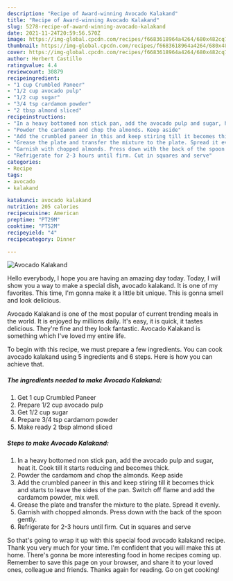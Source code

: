 ```yaml
---
description: "Recipe of Award-winning Avocado Kalakand"
title: "Recipe of Award-winning Avocado Kalakand"
slug: 5278-recipe-of-award-winning-avocado-kalakand
date: 2021-11-24T20:59:56.570Z
image: https://img-global.cpcdn.com/recipes/f6683618964a4264/680x482cq70/avocado-kalakand-recipe-main-photo.jpg
thumbnail: https://img-global.cpcdn.com/recipes/f6683618964a4264/680x482cq70/avocado-kalakand-recipe-main-photo.jpg
cover: https://img-global.cpcdn.com/recipes/f6683618964a4264/680x482cq70/avocado-kalakand-recipe-main-photo.jpg
author: Herbert Castillo
ratingvalue: 4.4
reviewcount: 30879
recipeingredient:
- "1 cup Crumbled Paneer"
- "1/2 cup avocado pulp"
- "1/2 cup sugar"
- "3/4 tsp cardamom powder"
- "2 tbsp almond sliced"
recipeinstructions:
- "In a heavy bottomed non stick pan, add the avocado pulp and sugar, heat it. Cook till it starts reducing and becomes thick."
- "Powder the cardamom and chop the almonds. Keep aside"
- "Add the crumbled paneer in this and keep stiring till it becomes thick and starts to leave the sides of the pan. Switch off flame and add the cardamom powder, mix well."
- "Grease the plate and transfer the mixture to the plate. Spread it evenly."
- "Garnish with chopped almonds. Press down with the back of the spoon gently."
- "Refrigerate for 2-3 hours until firm. Cut in squares and serve"
categories:
- Recipe
tags:
- avocado
- kalakand

katakunci: avocado kalakand 
nutrition: 205 calories
recipecuisine: American
preptime: "PT29M"
cooktime: "PT52M"
recipeyield: "4"
recipecategory: Dinner

---
```



![Avocado Kalakand](https://img-global.cpcdn.com/recipes/f6683618964a4264/680x482cq70/avocado-kalakand-recipe-main-photo.jpg)

Hello everybody, I hope you are having an amazing day today. Today, I will show you a way to make a special dish, avocado kalakand. It is one of my favorites. This time, I'm gonna make it a little bit unique. This is gonna smell and look delicious.

Avocado Kalakand is one of the most popular of current trending meals in the world. It is enjoyed by millions daily. It's easy, it is quick, it tastes delicious. They're fine and they look fantastic. Avocado Kalakand is something which I've loved my entire life.




To begin with this recipe, we must prepare a few ingredients. You can cook avocado kalakand using 5 ingredients and 6 steps. Here is how you can achieve that.

<!--inarticleads1-->

##### The ingredients needed to make Avocado Kalakand:

1. Get 1 cup Crumbled Paneer
1. Prepare 1/2 cup avocado pulp
1. Get 1/2 cup sugar
1. Prepare 3/4 tsp cardamom powder
1. Make ready 2 tbsp almond sliced




<!--inarticleads2-->

##### Steps to make Avocado Kalakand:

1. In a heavy bottomed non stick pan, add the avocado pulp and sugar, heat it. Cook till it starts reducing and becomes thick.
1. Powder the cardamom and chop the almonds. Keep aside
1. Add the crumbled paneer in this and keep stiring till it becomes thick and starts to leave the sides of the pan. Switch off flame and add the cardamom powder, mix well.
1. Grease the plate and transfer the mixture to the plate. Spread it evenly.
1. Garnish with chopped almonds. Press down with the back of the spoon gently.
1. Refrigerate for 2-3 hours until firm. Cut in squares and serve




So that's going to wrap it up with this special food avocado kalakand recipe. Thank you very much for your time. I'm confident that you will make this at home. There's gonna be more interesting food in home recipes coming up. Remember to save this page on your browser, and share it to your loved ones, colleague and friends. Thanks again for reading. Go on get cooking!
